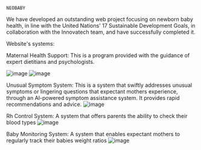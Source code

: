     NEOBABY
We have developed an outstanding web project focusing on newborn baby health, in line with the United Nations' 17 Sustainable Development Goals, in collaboration with the Innovatech team, and have successfully completed it.

Website's systems:

Maternal Health Support: This is a program provided with the guidance of expert dietitians and psychologists.

![image](https://github.com/erencsknn/NeoBaby/assets/111982944/831333f5-b78d-4104-ba9e-22afc9d5efcc)
![image](https://github.com/erencsknn/NeoBaby/assets/111982944/2376bbae-3b78-4f89-9e5a-0296438a84fd)

Unusual Symptom System: This is a system that swiftly addresses unusual symptoms or lingering questions that expectant mothers experience, through an AI-powered symptom assistance system. It provides rapid recommendations and advice.
![image](https://github.com/erencsknn/NeoBaby/assets/111982944/7e186798-bd66-4c13-bef7-4e36875d5df7)

Rh Control System: A system that offers parents the ability to check their blood types
![image](https://github.com/erencsknn/NeoBaby/assets/111982944/4996b2fc-cce6-4df7-a761-ebb75217cafd)

Baby Monitoring System: A system that enables expectant mothers to regularly track their babies weight ratios
![image](https://github.com/erencsknn/NeoBaby/assets/111982944/24b8bfb0-dc68-44b1-9dba-7ed110b44505)


